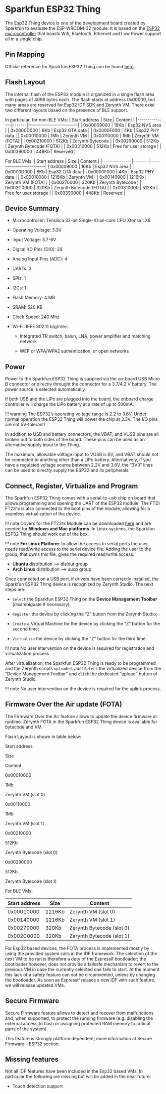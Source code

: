 # Sparkfun ESP32 Thing

The Esp32 Thing device is one of the development board created by Sparkfun to evaluate the ESP-WROOM-32 module. It is based on the [ESP32 microcontroller](https://espressif.com/en/products/hardware/esp32/overview) that boasts Wifi, Bluetooth, Ethernet and Low Power support all in a single chip.

## Pin Mapping

Official reference for Sparkfun ESP32 Thing can be found [here](https://www.sparkfun.com/products/13907).

## Flash Layout

The internal flash of the ESP32 module is organized in a single flash area with pages of 4096 bytes each. The flash starts at address 0x00000, but many areas are reserved for Esp32 IDF SDK and Zerynth VM. There exist two different layouts based on the presence of BLE support.

In particular, for non-BLE VMs:
| Start address | Size  | Content                 |
|---------------|-------|-------------------------|
| 0x00009000    | 16Kb  | Esp32 NVS area          |
| 0x0000D000    | 8Kb   | Esp32 OTA data          |
| 0x0000F000    | 4Kb   | Esp32 PHY data          |
| 0x00010000    | 1Mb   | Zerynth VM              |
| 0x00110000    | 1Mb   | Zerynth VM (FOTA)       |
| 0x00210000    | 512Kb | Zerynth Bytecode        |
| 0x00290000    | 512Kb | Zerynth Bytecode (FOTA) |
| 0x00310000    | 512Kb | Free for user storage   |
| 0x00390000    | 448Kb | Reserved                |

For BLE VMs:
| Start address | Size   | Content                 |
|---------------|--------|-------------------------|
| 0x00009000    | 16Kb   | Esp32 NVS area          |
| 0x0000D000    | 8Kb    | Esp32 OTA data          |
| 0x0000F000    | 4Kb    | Esp32 PHY data          |
| 0x00010000    | 1216Kb | Zerynth VM              |
| 0x00140000    | 1216Kb | Zerynth VM (FOTA)       |
| 0x00270000    | 320Kb  | Zerynth Bytecode        |
| 0x002C0000    | 320Kb  | Zerynth Bytecode (FOTA) |
| 0x00310000    | 512Kb  | Free for user storage   |
| 0x00390000    | 448Kb  | Reserved                |

## Device Summary


* Microcontroller: Tensilica 32-bit Single-/Dual-core CPU Xtensa LX6


* Operating Voltage: 3.3V


* Input Voltage: 3.7-6V


* Digital I/O Pins (DIO): 28


* Analog Input Pins (ADC): 4


* UARTs: 3


* SPIs: 1


* I2Cs: 1


* Flash Memory: 4 MB


* SRAM: 520 KB


* Clock Speed: 240 Mhz


* Wi-Fi: IEEE 802.11 b/g/n/e/i:


    * Integrated TR switch, balun, LNA, power amplifier and matching network


    * WEP or WPA/WPA2 authentication, or open networks

## Power

Power to the Sparkfun ESP32 Thing is supplied via the on-board USB Micro B connector or directly throught the connector for a 3.7/4.2 V battery. The power source is selected automatically.

If both USB and the LiPo are plugged into the board, the onboard charge controller will charge the LiPo battery at a rate of up to 500mA.

!!! warning
	The ESP32’s operating voltage range is 2.2 to 3.6V. Under normal operation the ESP32 Thing will power the chip at 3.3V. The I/O pins are not 5V-tolerant!

In addition to USB and battery connectors, the VBAT, and VUSB pins are all broken out to both sides of the board. These pins can be used as an alternative supply input to the Thing.

The maximum, allowable voltage input to VUSB is 6V, and VBAT should not be connected to anything other than a LiPo battery. Alternatively, if you have a regulated voltage source between 2.2V and 3.6V, the “3V3” lines can be used to directly supply the ESP32 and its peripherals.

## Connect, Register, Virtualize and Program

The Sparkfun ESP32 Thing comes with a serial-to-usb chip on board that allows programming and opening the UART of the ESP32 module. The FTDI FT231x is also connected to the boot pins of the module, allowing for a seamless virtualization of the device.

!!! note
	Drivers for the FT231x Module can be downloaded [here](http://www.ftdichip.com/Drivers/VCP.htm) and are needed for **Windows and Mac platforms**. In Linux systems, the Sparkfun ESP32 Thing should work out of the box.

!!! note
	**For Linux Platform**: to allow the access to serial ports the user needs read/write access to the serial device file. Adding the user to the group, that owns this file, gives the required read/write access:
* **Ubuntu** distribution –> dialout group
* **Arch Linux** distribution –> uucp group

Once connected on a USB port, if drivers have been correctly installed, the Sparkfun ESP32 Thing device is recognized by Zerynth Studio. The next steps are:


* ```Select``` the Sparkfun ESP32 Thing on the **Device Management Toolbar** (disambiguate if necessary);


* ```Register``` the device by clicking the “Z” button from the Zerynth Studio;


* ```Create``` a Virtual Machine for the device by clicking the “Z” button for the second time;


* ```Virtualize``` the device by clicking the “Z” button for the third time.

!!! note
	No user intervention on the device is required for registration and virtualization process

After virtualization, the Sparkfun ESP32 Thing is ready to be programmed and the  Zerynth scripts ```uploaded```. Just ```Select``` the virtualized device from the “Device Management Toolbar” and ```click``` the dedicated “upload” button of Zerynth Studio.

!!! note
	No user intervention on the device is required for the uplink process.

## Firmware Over the Air update (FOTA)

The Firmware Over the Air feature allows to update the device firmware at runtime. Zerynth FOTA in the Sparkfun ESP32 Thing device is available for bytecode and VM.

Flash Layout is shown in table below:

Start address

Size

Content

0x00010000

1Mb

Zerynth VM (slot 0)

0x00110000

1Mb

Zerynth VM (slot 1)

0x00210000

512Kb

Zerynth Bytecode (slot 0)

0x00290000

512Kb

Zerynth Bytecode (slot 1)

For BLE VMs:

| Start address | Size   | Content                   |
|---------------|--------|---------------------------|
| 0x00010000    | 1216Kb | Zerynth VM (slot 0)       |
| 0x00140000    | 1216Kb | Zerynth VM (slot 1)       |
| 0x00270000    | 320Kb  | Zerynth Bytecode (slot 0) |
| 0x002C0000    | 320Kb  | Zerynth Bytecode (slot 1) |

For Esp32 based devices, the FOTA process is implemented mostly by using the provided system calls in the IDF framework. The selection of the next VM to be run is therefore a duty of the Espressif bootloader; the bootloader however, does not provide a failsafe mechanism to revert to the previous VM in case the currently selected one fails to start. At the moment this lack of a safety feature can not be circumvented, unless by changing the bootloader. As soon as Espressif relases a new IDF with such feature, we will release updated VMs.

## Secure Firmware

Secure Firmware feature allows to detect and recover from malfunctions and, when supported, to protect the running firmware (e.g. disabling the external access to flash or assigning protected RAM memory to critical parts of the system).

This feature is strongly platform dependent; more information at Secure Firmware - ESP32 section.

## Missing features

Not all IDF features have been included in the Esp32 based VMs. In particular the following are missing but will be added in the near future:


* Touch detection support
<!--stackedit_data:
eyJoaXN0b3J5IjpbLTE4MDk1MDYyMDddfQ==
-->